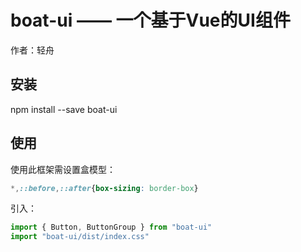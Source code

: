 # boat-ui —— 一个基于Vue的UI组件
作者：轻舟
## 安装
npm install --save boat-ui
## 使用
使用此框架需设置盒模型：
```css
*,::before,::after{box-sizing: border-box}
```
引入：
```javascript
import { Button, ButtonGroup } from "boat-ui"
import "boat-ui/dist/index.css"
```
